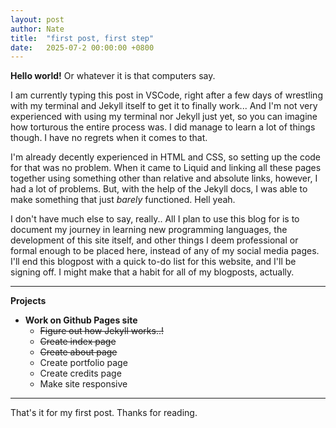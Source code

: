 ```yaml
---
layout: post
author: Nate
title:  "first post, first step"
date:   2025-07-2 00:00:00 +0800
---
```

**Hello world!** Or whatever it is that computers say.

I am currently typing this post in VSCode, right after a few days of wrestling with my terminal and Jekyll itself to get it to finally work... And I'm not very experienced with using my terminal nor Jekyll just yet, so you can imagine how torturous the entire process was. I did manage to learn a lot of things though. I have no regrets when it comes to that.

I'm already decently experienced in HTML and CSS, so setting up the code for that was no problem. When it came to Liquid and linking all these pages together using something other than relative and absolute links, however, I had a lot of problems. But, with the help of the Jekyll docs, I was able to make something that just *barely* functioned. Hell yeah.

I don't have much else to say, really.. All I plan to use this blog for is to document my journey in learning new programming languages, the development of this site itself, and other things I deem professional or formal enough to be placed here, instead of any of my social media pages. I'll end this blogpost with a quick to-do list for this website, and I'll be signing off. I might make that a habit for all of my blogposts, actually.

---

**Projects**
- **Work on Github Pages site**
    - ~~Figure out how Jekyll works..!~~
    - ~~Create index page~~
    - ~~Create about page~~
    - Create portfolio page
    - Create credits page
    - Make site responsive

---

That's it for my first post. Thanks for reading.